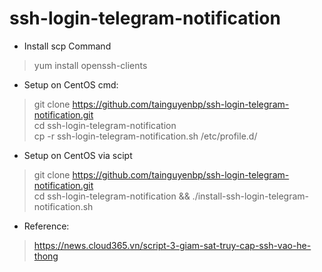 # ssh-login-telegram-notification
* Install scp Command<br>
> yum install openssh-clients<br>
* Setup on CentOS cmd:<br>
> git clone https://github.com/tainguyenbp/ssh-login-telegram-notification.git<br>
> cd ssh-login-telegram-notification<br>
> cp -r ssh-login-telegram-notification.sh /etc/profile.d/<br>
* Setup on CentOS via scipt<br>
> git clone https://github.com/tainguyenbp/ssh-login-telegram-notification.git<br>
> cd ssh-login-telegram-notification && ./install-ssh-login-telegram-notification.sh<br>
* Reference:<br>
> https://news.cloud365.vn/script-3-giam-sat-truy-cap-ssh-vao-he-thong


